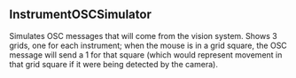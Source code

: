 ## InstrumentOSCSimulator

Simulates OSC messages that will come from the vision system. Shows 3 grids, one for each instrument; when the mouse is in a grid square, the OSC message will send a 1 for that square (which would represent movement in that grid square if it were being detected by the camera).